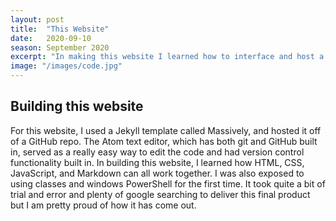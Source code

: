 ```yaml
---
layout: post
title:  "This Website"
date:   2020-09-10
season: September 2020
excerpt: "In making this website I learned how to interface and host a website on GitHub and used a VCS for the first time"
image: "/images/code.jpg"
---
```



## Building this website

For this website, I used a Jekyll template called Massively, and hosted it off of a GitHub repo. The Atom text editor, which has both git and GitHub built in, served as a really easy way to edit the code and had version control functionality built in. In building this website, I learned how HTML, CSS, JavaScript, and Markdown can all work together. I was also exposed to using classes and windows PowerShell for the first time.
It took quite a bit of trial and error and plenty of google searching to deliver this final product but I am pretty proud of how it has come out.
